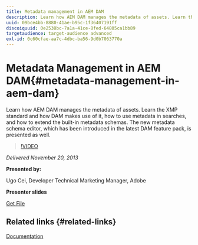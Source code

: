 ```yaml
---
title: Metadata management in AEM DAM
description: Learn how AEM DAM manages the metadata of assets. Learn the XMP standard and how DAM makes use of it, how to use metadata in searches, and how to extend the built-in metadata schemas. The new metadata schema editor, which has been introduced in the latest DAM feature pack, is presented as well.
uuid: 09bce4bb-8880-41ae-b95c-1f36407191ff
discoiquuid: 0e2538bc-7a1a-41ce-8fed-64805ca1bb89
targetaudience: target-audience advanced
exl-id: 0c60cfae-aa7c-4dbc-ba56-9d0b7063770a
---
```

# Metadata Management in AEM DAM{#metadata-management-in-aem-dam}

Learn how AEM DAM manages the metadata of assets. Learn the XMP standard and how DAM makes use of it, how to use metadata in searches, and how to extend the built-in metadata schemas. The new metadata schema editor, which has been introduced in the latest DAM feature pack, is presented as well.

>[!VIDEO](https://video.tv.adobe.com/v/19524/?quality=9)

*Delivered November 20, 2013*

**Presented by:**

Ugo Cei, Developer Technical Marketing Manager, Adobe

**Presenter slides**

[Get File](assets/metadata-management-in-aem-dam.pdf)

## Related links {#related-links}

[Documentation](https://docs.adobe.com/content/docs/en/cq/5-6-1/dam/metadata_for_digitalassetmanagement.html)

